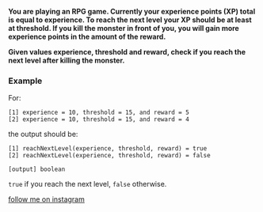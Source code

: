 **You are playing an RPG game. Currently your experience points (XP) total is equal to experience. To reach the next level your XP should be at least at threshold. If you kill the monster in front of you, you will gain more experience points in the amount of the reward.**

**Given values experience, threshold and reward, check if you reach the next level after killing the monster.**

### Example

For:

```
[1] experience = 10, threshold = 15, and reward = 5
[2] experience = 10, threshold = 15, and reward = 4
```

the output should be:

```
[1] reachNextLevel(experience, threshold, reward) = true
[2] reachNextLevel(experience, threshold, reward) = false
```
```
[output] boolean
```
`true` if you reach the next level, `false` otherwise.

[follow me on instagram](https://www.instagram.com/9_tay)